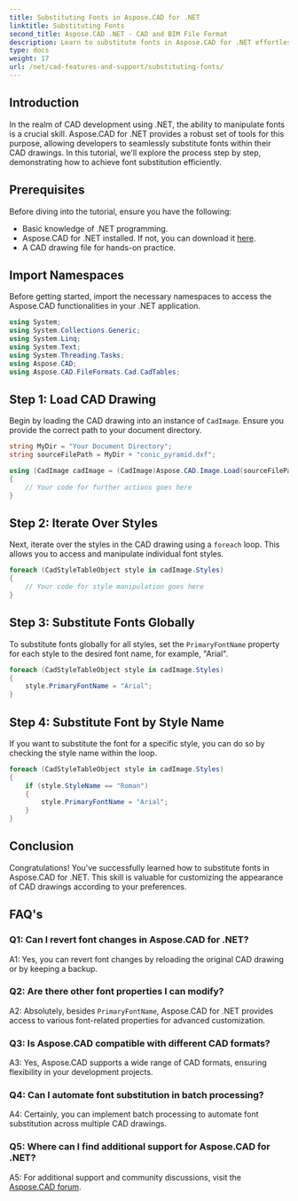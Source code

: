 ```yaml
---
title: Substituting Fonts in Aspose.CAD for .NET
linktitle: Substituting Fonts
second_title: Aspose.CAD .NET - CAD and BIM File Format
description: Learn to substitute fonts in Aspose.CAD for .NET effortlessly. Follow our step-by-step guide for efficient font customization in your CAD drawings.
type: docs
weight: 17
url: /net/cad-features-and-support/substituting-fonts/
---
```

## Introduction

In the realm of CAD development using .NET, the ability to manipulate fonts is a crucial skill. Aspose.CAD for .NET provides a robust set of tools for this purpose, allowing developers to seamlessly substitute fonts within their CAD drawings. In this tutorial, we'll explore the process step by step, demonstrating how to achieve font substitution efficiently.

## Prerequisites

Before diving into the tutorial, ensure you have the following:

- Basic knowledge of .NET programming.
- Aspose.CAD for .NET installed. If not, you can download it [here](https://releases.aspose.com/cad/net/).
- A CAD drawing file for hands-on practice.

## Import Namespaces

Before getting started, import the necessary namespaces to access the Aspose.CAD functionalities in your .NET application.

```csharp
using System;
using System.Collections.Generic;
using System.Linq;
using System.Text;
using System.Threading.Tasks;
using Aspose.CAD;
using Aspose.CAD.FileFormats.Cad.CadTables;
```

## Step 1: Load CAD Drawing

Begin by loading the CAD drawing into an instance of `CadImage`. Ensure you provide the correct path to your document directory.

```csharp
string MyDir = "Your Document Directory";
string sourceFilePath = MyDir + "conic_pyramid.dxf";

using (CadImage cadImage = (CadImage)Aspose.CAD.Image.Load(sourceFilePath))
{
    // Your code for further actions goes here
}
```

## Step 2: Iterate Over Styles

Next, iterate over the styles in the CAD drawing using a `foreach` loop. This allows you to access and manipulate individual font styles.

```csharp
foreach (CadStyleTableObject style in cadImage.Styles)
{
    // Your code for style manipulation goes here
}
```

## Step 3: Substitute Fonts Globally

To substitute fonts globally for all styles, set the `PrimaryFontName` property for each style to the desired font name, for example, "Arial".

```csharp
foreach (CadStyleTableObject style in cadImage.Styles)
{
    style.PrimaryFontName = "Arial";
}
```

## Step 4: Substitute Font by Style Name

If you want to substitute the font for a specific style, you can do so by checking the style name within the loop.

```csharp
foreach (CadStyleTableObject style in cadImage.Styles)
{
    if (style.StyleName == "Roman")
    {
        style.PrimaryFontName = "Arial";
    }
}
```

## Conclusion

Congratulations! You've successfully learned how to substitute fonts in Aspose.CAD for .NET. This skill is valuable for customizing the appearance of CAD drawings according to your preferences.

## FAQ's

### Q1: Can I revert font changes in Aspose.CAD for .NET?

A1: Yes, you can revert font changes by reloading the original CAD drawing or by keeping a backup.

### Q2: Are there other font properties I can modify?

A2: Absolutely, besides `PrimaryFontName`, Aspose.CAD for .NET provides access to various font-related properties for advanced customization.

### Q3: Is Aspose.CAD compatible with different CAD formats?

A3: Yes, Aspose.CAD supports a wide range of CAD formats, ensuring flexibility in your development projects.

### Q4: Can I automate font substitution in batch processing?

A4: Certainly, you can implement batch processing to automate font substitution across multiple CAD drawings.

### Q5: Where can I find additional support for Aspose.CAD for .NET?

A5: For additional support and community discussions, visit the [Aspose.CAD forum](https://forum.aspose.com/c/cad/19).


